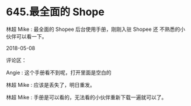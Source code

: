 # 645.最全面的 Shope

林超 Mike : 最全面的 Shopee 后台使用手册，刚刚入驻 Shopee 还 不熟悉的小伙伴可以看一下。

2018-05-08

评论区：

Angie : 这个手册看不到呢，打开里面是空白的

林超 Mike : 应该是丢失了，明日重发。

林超 Mike : 手册是可以看的，无法看的小伙伴重新下载一遍就可以了。
